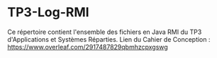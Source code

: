 # TP3-Log-RMI
Ce répertoire contient l'ensemble des fichiers en Java RMI du TP3 d'Applications et Systèmes Réparties.
Lien du Cahier de Conception : https://www.overleaf.com/2917487829qbmhzcpxgswg